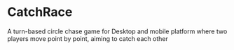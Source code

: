 # CatchRace
A turn-based circle chase game for Desktop and mobile platform where two players move point by point, aiming to catch each other
